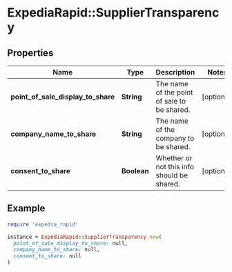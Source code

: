 # ExpediaRapid::SupplierTransparency

## Properties

| Name | Type | Description | Notes |
| ---- | ---- | ----------- | ----- |
| **point_of_sale_display_to_share** | **String** | The name of the point of sale to be shared. | [optional] |
| **company_name_to_share** | **String** | The name of the company to be shared. | [optional] |
| **consent_to_share** | **Boolean** | Whether or not this info should be shared. | [optional] |

## Example

```ruby
require 'expedia_rapid'

instance = ExpediaRapid::SupplierTransparency.new(
  point_of_sale_display_to_share: null,
  company_name_to_share: null,
  consent_to_share: null
)
```

